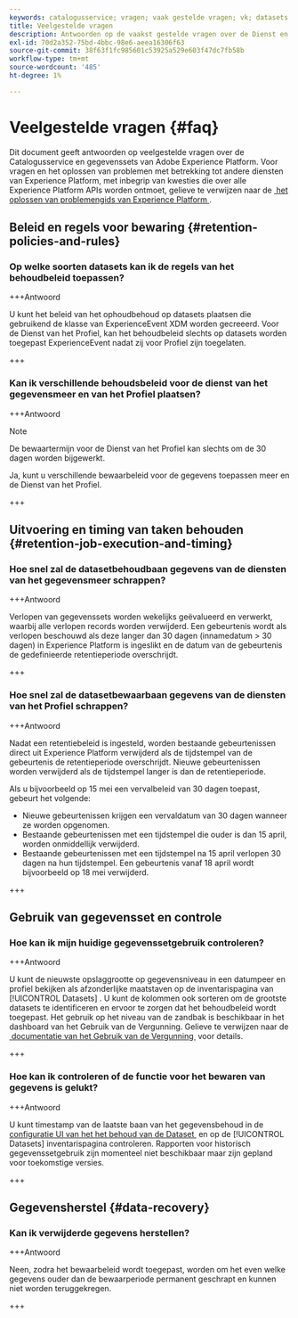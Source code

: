 ```yaml
---
keywords: catalogusservice; vragen; vaak gestelde vragen; vk; datasets faq
title: Veelgestelde vragen
description: Antwoorden op de vaakst gestelde vragen over de Dienst en datasets van de Catalogus van Adobe Experience Platform.
exl-id: 70d2a352-75bd-4bbc-98e6-aeea16306f63
source-git-commit: 38f63f1fc985601c53925a529e603f47dc7fb58b
workflow-type: tm+mt
source-wordcount: '485'
ht-degree: 1%

---
```


# Veelgestelde vragen {#faq}

Dit document geeft antwoorden op veelgestelde vragen over de Catalogusservice en gegevenssets van Adobe Experience Platform. Voor vragen en het oplossen van problemen met betrekking tot andere diensten van Experience Platform, met inbegrip van kwesties die over alle Experience Platform APIs worden ontmoet, gelieve te verwijzen naar de [&#x200B; het oplossen van problemengids van Experience Platform &#x200B;](../landing/troubleshooting.md).

## Beleid en regels voor bewaring {#retention-policies-and-rules}

### Op welke soorten datasets kan ik de regels van het behoudbeleid toepassen?

+++Antwoord

U kunt het beleid van het ophoudbehoud op datasets plaatsen die gebruikend de klasse van ExperienceEvent XDM worden gecreeerd. Voor de Dienst van het Profiel, kan het behoudbeleid slechts op datasets worden toegepast ExperienceEvent nadat zij voor Profiel zijn toegelaten.

+++

### Kan ik verschillende behoudsbeleid voor de dienst van het gegevensmeer en van het Profiel plaatsen?

+++Antwoord

>[!NOTE]
>
>De bewaartermijn voor de Dienst van het Profiel kan slechts om de 30 dagen worden bijgewerkt.

Ja, kunt u verschillende bewaarbeleid voor de gegevens toepassen meer en de Dienst van het Profiel.

+++

## Uitvoering en timing van taken behouden {#retention-job-execution-and-timing}

### Hoe snel zal de datasetbehoudbaan gegevens van de diensten van het gegevensmeer schrappen?

+++Antwoord

Verlopen van gegevenssets worden wekelijks geëvalueerd en verwerkt, waarbij alle verlopen records worden verwijderd. Een gebeurtenis wordt als verlopen beschouwd als deze langer dan 30 dagen (innamedatum > 30 dagen) in Experience Platform is ingeslikt en de datum van de gebeurtenis de gedefinieerde retentieperiode overschrijdt.

+++

### Hoe snel zal de datasetbewaarbaan gegevens van de diensten van het Profiel schrappen?

+++Antwoord

Nadat een retentiebeleid is ingesteld, worden bestaande gebeurtenissen direct uit Experience Platform verwijderd als de tijdstempel van de gebeurtenis de retentieperiode overschrijdt. Nieuwe gebeurtenissen worden verwijderd als de tijdstempel langer is dan de retentieperiode.

Als u bijvoorbeeld op 15 mei een vervalbeleid van 30 dagen toepast, gebeurt het volgende:

- Nieuwe gebeurtenissen krijgen een vervaldatum van 30 dagen wanneer ze worden opgenomen.
- Bestaande gebeurtenissen met een tijdstempel die ouder is dan 15 april, worden onmiddellijk verwijderd.
- Bestaande gebeurtenissen met een tijdstempel na 15 april verlopen 30 dagen na hun tijdstempel. Een gebeurtenis vanaf 18 april wordt bijvoorbeeld op 18 mei verwijderd.

+++

## Gebruik van gegevensset en controle

### Hoe kan ik mijn huidige gegevenssetgebruik controleren?

+++Antwoord

U kunt de nieuwste opslaggrootte op gegevensniveau in een datumpeer en profiel bekijken als afzonderlijke maatstaven op de inventarispagina van [!UICONTROL Datasets] . U kunt de kolommen ook sorteren om de grootste datasets te identificeren en ervoor te zorgen dat het behoudbeleid wordt toegepast. Het gebruik op het niveau van de zandbak is beschikbaar in het dashboard van het Gebruik van de Vergunning. Gelieve te verwijzen naar de [&#x200B; documentatie van het Gebruik van de Vergunning &#x200B;](../dashboards/guides/license-usage.md) voor details.

+++

### Hoe kan ik controleren of de functie voor het bewaren van gegevens is gelukt?

+++Antwoord

U kunt timestamp van de laatste baan van het gegevensbehoud in de [&#x200B; configuratie UI van het het behoud van de Dataset &#x200B;](./datasets/user-guide.md#data-retention-policy) en op de [!UICONTROL Datasets] inventarispagina controleren. Rapporten voor historisch gegevenssetgebruik zijn momenteel niet beschikbaar maar zijn gepland voor toekomstige versies.

+++

## Gegevensherstel {#data-recovery}

### Kan ik verwijderde gegevens herstellen?

+++Antwoord

Neen, zodra het bewaarbeleid wordt toegepast, worden om het even welke gegevens ouder dan de bewaarperiode permanent geschrapt en kunnen niet worden teruggekregen.

+++
